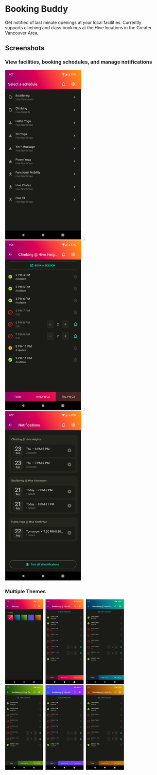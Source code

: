 # Booking Buddy

Get notified of last minute openings at your local facilities.
Currently supports climbing and class bookings at the Hive locations in the Greater Vancouver Area.

## Screenshots

### View facilities, booking schedules, and manage notifications

<img alt="Facilities list" src="assets/screenshots/screenshot-facilities.png" width="250" />&nbsp;&nbsp;;&nbsp;
<img alt="Schedule" src="assets/screenshots/screenshot-schedule.png" width="250" />&nbsp;&nbsp;;&nbsp;
<img alt="Notifications" src="assets/screenshots/screenshot-notifications.png" width="250" />

### Multiple Themes

<img alt="Theme Settings" src="assets/screenshots/screenshot-theme.png" width="125px" />&nbsp;
<img alt="Red Theme" src="assets/screenshots/screenshot-theme-red.png" width="125px" />&nbsp;
<img alt="Blue Theme" src="assets/screenshots/screenshot-theme-blue.png" width="125px" />&nbsp;
<img alt="Green Theme" src="assets/screenshots/screenshot-theme-green.png" width="125px" />&nbsp;
<img alt="Purple Theme" src="assets/screenshots/screenshot-theme-purple.png" width="125px" />&nbsp;
<img alt="Gold Theme" src="assets/screenshots/screenshot-theme-gold.png" width="125px" />
